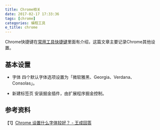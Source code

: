 ```yaml
---
title: Chrome相关
date: 2017-02-17 17:33:36
tags: [chrome]
categories: 编程工具
e_title: chrome
---
```


Chrome快捷键在[常用工具快捷键](https://xiaogliu.github.io/2017/02/14/%E5%B8%B8%E7%94%A8%E5%B7%A5%E5%85%B7%E5%BF%AB%E6%8D%B7%E9%94%AE/)里面有介绍，这篇文章主要记录Chrome其他设置。

## 基本设置

- 字体
 四个默认字体选项设置为「微软雅黑、Georgia、Verdana、Consolas」。

- 新建标签页
 安装掘金插件，由扩展程序掘金控制。

## 参考资料
【1】[Chrome 设置什么字体较好？ - 王成回答](https://www.zhihu.com/question/20365811)
